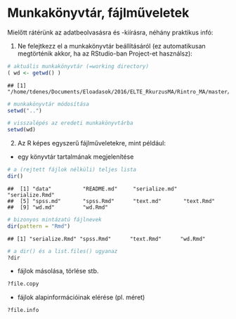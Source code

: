 # Munkakönyvtár, fájlműveletek

Mielőtt rátérünk az adatbeolvasásra és -kiírásra, néhány praktikus infó:

1) Ne felejtkezz el a munkakönyvtár beállításáról (ez automatikusan megtörténik
akkor, ha az RStudio-ban Project-et használsz):

```r
# aktuális munkakönyvtár (=working directory)
( wd <- getwd() )
```

```
## [1] "/home/tdenes/Documents/Eloadasok/2016/ELTE_RkurzusMA/Rintro_MA/master/sec5_import"
```

```r
# munkakönyvtár módosítása
setwd("..")

# visszalépés az eredeti munkakönyvtárba
setwd(wd)
```

2) Az R képes egyszerű fájlműveletekre, mint például:

- egy könyvtár tartalmának megjelenítése

```r
# a (rejtett fájlok nélküli) teljes lista
dir()
```

```
##  [1] "data"          "README.md"     "serialize.md"  "serialize.Rmd"
##  [5] "spss.md"       "spss.Rmd"      "text.md"       "text.Rmd"     
##  [9] "wd.md"         "wd.Rmd"
```

```r
# bizonyos mintázatú fájlnevek
dir(pattern = "Rmd")
```

```
## [1] "serialize.Rmd" "spss.Rmd"      "text.Rmd"      "wd.Rmd"
```

```r
# a dir() és a list.files() ugyanaz
?dir
```

- fájlok másolása, törlése stb.

```r
?file.copy
```

- fájlok alapinformációinak elérése (pl. méret)

```r
?file.info
```

